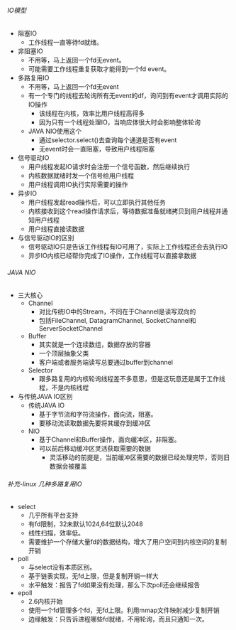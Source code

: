 ###### IO模型

- 阻塞IO
  - 工作线程一直等待fd就绪。
- 非阻塞IO
  - 不用等，马上返回一个fd无event。
  - 可能需要工作线程重复获取才能得到一个fd event。
- 多路复用IO
  - 不用等，马上返回一个fd无event
  - 有一个专门的线程去轮询所有无event的df，询问到有event才调用实际的IO操作
    - 该线程在内核，效率比用户线程高得多
    - 因为只有一个线程处理IO，当响应体很大时会影响整体轮询
  - JAVA NIO使用这个
    - 通过selector.select()去查询每个通道是否有event
    - 无event时会一直阻塞，导致用户线程阻塞
- 信号驱动IO
  - 用户线程发起IO请求时会注册一个信号函数，然后继续执行
  - 内核数据就绪时发一个信号给用户线程
  - 用户线程调用IO执行实际需要的操作
- 异步IO
  - 用户线程发起read操作后，可以立即执行其他任务
  - 内核接收到这个read操作请求后，等待数据准备就绪拷贝到用户线程并通知用户线程
  - 用户线程直接读数据
- 与信号驱动IO的区别
  - 信号驱动IO只是告诉工作线程有IO可用了，实际上工作线程还会去执行IO
  - 异步IO内核已经帮你完成了IO操作，工作线程可以直接拿数据

###### JAVA NIO

- 三大核心
  - Channel
    - 对比传统IO中的Stream，不同在于Channel是读写双向的
    - 包括FileChannel, DatagramChannel, SocketChannel和ServerSocketChannel
  - Buffer
    - 其实就是一个连续数组，数据存放的容器
    - 一个顶层抽象父类
    - 客户端或者服务端读写总要通过buffer到channel
  - Selector
    - 跟多路复用的内核轮询线程差不多意思，但是这玩意还是属于工作线程，不是内核线程
- 与传统JAVA IO区别
  - 传统JAVA IO
    - 基于字节流和字符流操作，面向流，阻塞。
    - 要移动流读取数据先要将其缓存到缓冲区
  - NIO
    - 基于Channel和Buffer操作，面向缓冲区，非阻塞。
    - 可以前后移动缓冲区灵活获取需要的数据
      - 灵活移动的前提是，当前缓冲区需要的数据已经处理完毕，否则旧数据会被覆盖

###### 补充-linux 几种多路复用IO

- select
  - 几乎所有平台支持
  - 有fd限制，32未默认1024,64位默认2048
  - 线性扫描，效率低。
  - 需要维护一个存储大量fd的数据结构，增大了用户空间到内核空间的复制开销
- poll
  - 与select没有本质区别。
  - 基于链表实现，无fd上限，但是复制开销一样大
  - 水平触发：报告了fd如果没有处理，那么下次poll还会继续报告
- epoll
  - 2.6内核开始
  - 使用一个fd管理多个fd，无fd上限。利用mmap文件映射减少复制开销
  - 边缘触发：只告诉进程哪些fd就绪，不用轮询，而且只通知一次。

